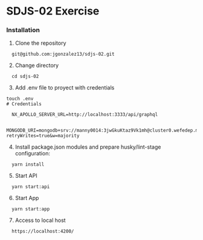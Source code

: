 # SDJS-02 Exercise

### Installation

1. Clone the repository

```
  git@github.com:jgonzalez13/sdjs-02.git
```

2. Change directory

```
  cd sdjs-02
```

3. Add .env file to proyect with credentials

```
touch .env
# Credentials

  NX_APOLLO_SERVER_URL=http://localhost:3333/api/graphql
  
  MONGODB_URI=mongodb+srv://manny0014:3jwGkuKtaz9Vk1mh@cluster0.wefedep.mongodb.net/?retryWrites=true&w=majority

```

4. Install package.json modules and prepare husky/lint-stage configuration:

```
  yarn install
```

5. Start API

```
  yarn start:api
```

6. Start App

```
  yarn start:app
```

7. Access to local host

```
  https://localhost:4200/
```
